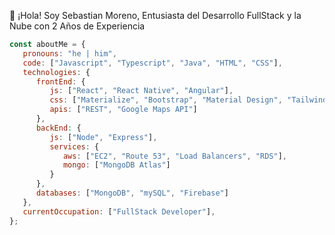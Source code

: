 👋 ¡Hola! Soy Sebastian Moreno, Entusiasta del Desarrollo FullStack y la Nube con 2 Años de Experiencia

```javascript
const aboutMe = {
   pronouns: "he | him",
   code: ["Javascript", "Typescript", "Java", "HTML", "CSS"],
   technologies: {
      frontEnd: {
         js: ["React", "React Native", "Angular"],
         css: ["Materialize", "Bootstrap", "Material Design", "Tailwind"],
         apis: ["REST", "Google Maps API"]
      },
      backEnd: {
         js: ["Node", "Express"],
         services: {
            aws: ["EC2", "Route 53", "Load Balancers", "RDS"],
            mongo: ["MongoDB Atlas"]
         }
      },
      databases: ["MongoDB", "mySQL", "Firebase"]
   },
   currentOccupation: ["FullStack Developer"],
};
```

